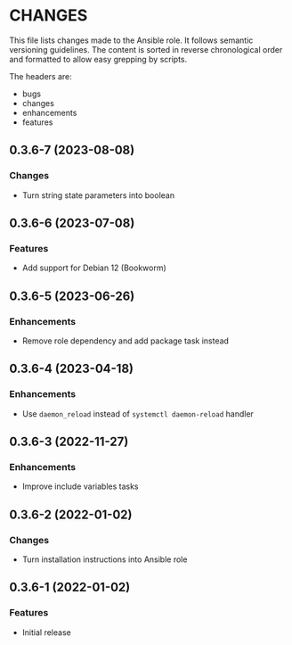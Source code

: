 # CHANGES

This file lists changes made to the Ansible role. It follows semantic versioning
guidelines. The content is sorted in reverse chronological order and formatted
to allow easy grepping by scripts.

The headers are:
- bugs
- changes
- enhancements
- features

## 0.3.6-7 (2023-08-08)

### Changes

- Turn string state parameters into boolean

## 0.3.6-6 (2023-07-08)

### Features

- Add support for Debian 12 (Bookworm)

## 0.3.6-5 (2023-06-26)

### Enhancements

- Remove role dependency and add package task instead

## 0.3.6-4 (2023-04-18)

### Enhancements

- Use `daemon_reload` instead of `systemctl daemon-reload` handler

## 0.3.6-3 (2022-11-27)

### Enhancements

- Improve include variables tasks

## 0.3.6-2 (2022-01-02)

### Changes

- Turn installation instructions into Ansible role

## 0.3.6-1 (2022-01-02)

### Features

- Initial release
